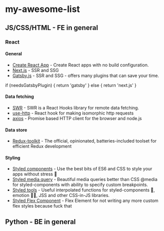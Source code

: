 # my-awesome-list
## JS/CSS/HTML - FE in general
### React
#### General
* [Create React App](https://create-react-app.dev/ "Create React App") - Create React apps with no build configuration.
* [Next.js](https://nextjs.org/ "Next.js") - SSR and SSG
* [Gatsby.js](https://www.gatsbyjs.org/ "Gatsby.js") - SSR and SSG - offers many plugins that can save your time. 

if (needsGatsbyPlugin) {
    return 'gatsby'
} else {
    return 'next.js'
}

#### Data fetching
* [SWR](https://swr.now.sh/ "SWR") - SWR is a React Hooks library for remote data fetching.
* [use-http](https://use-http.com/#/ "use-http") -  React hook for making isomorphic http requests
* [axios](https://github.com/axios/axios) - Promise based HTTP client for the browser and node.js

#### Data store
* [Redux-toolkit](https://redux-toolkit.js.org/) - The official, opinionated, batteries-included toolset for efficient Redux development

#### Styling
* [Styled components](https://styled-components.com/) - Use the best bits of ES6 and CSS to style your apps without stress 💅
* [Styled media query](https://www.npmjs.com/package/styled-media-query) - Beautiful media queries better than CSS @media for styled-components with ability to specify custom breakpoints.
* [Styled tools](https://github.com/diegohaz/styled-tools) - Useful interpolated functions for styled-components 💅, emotion 👩‍🎤, JSS and other CSS-in-JS libraries.
* [Styled Flex Component](https://github.com/SaraVieira/styled-flex-component) - Flex Element for not writing any more custom flex styles because fuck that

## Python - BE in general
